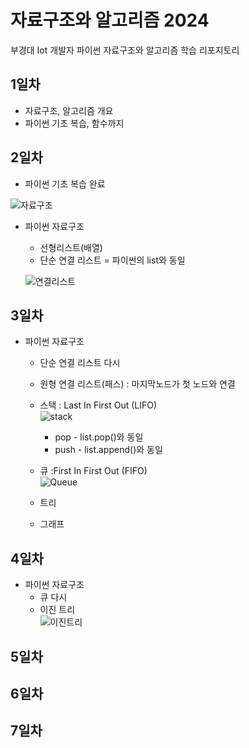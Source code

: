 # 자료구조와 알고리즘 2024
부경대 Iot 개발자 파이썬 자료구조와 알고리즘 학습 리포지토리

## 1일차
- 자료구조, 알고리즘 개요
- 파이썬 기초 복습, 함수까지

## 2일차
- 파이썬 기초 복습 완료  

![자료구조](https://t1.daumcdn.net/cfile/tistory/23202B4C53FDC5600C)

- 파이썬 자료구조
    - 선형리스트(배열)
    - 단순 연결 리스트 = 파이썬의 list와 동일  

    ![연결리스트](https://upload.wikimedia.org/wikipedia/commons/9/9c/Single_linked_list.png)
## 3일차
- 파이썬 자료구조
    - 단순 연결 리스트 다시
    - 원형 연결 리스트(패스) : 마지막노드가 첫 노드와 연결
    - 스택 : Last In First Out (LIFO)  
    ![stack](https://cs.lmu.edu/~ray/images/stack.gif)

        - pop - list.pop()와 동일
        - push - list.append()와 동일
    - 큐 :First In First Out (FIFO)  
    ![Queue](https://upload.wikimedia.org/wikipedia/commons/6/6d/QUEUE.png)
    - 트리
    - 그래프 
## 4일차
- 파이썬 자료구조
    - 큐 다시
    - 이진 트리   
    ![이진트리](https://kahee.github.io//assets/post_img/tree3.png)
## 5일차

## 6일차

## 7일차